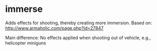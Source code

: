 immerse
==========

Adds effects for shooting, thereby creating more immersion. Based on: http://www.armaholic.com/page.php?id=27847

Main difference: No effects applied when shooting out of vehicle, e.g., helicopter miniguns
